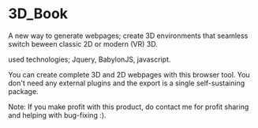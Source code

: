 # 3D_Book
A new way to generate webpages; create 3D environments that seamless switch beween classic 2D or modern (VR) 3D.

used technologies; 
Jquery, BabylonJS, javascript. 

You can create complete 3D and 2D webpages with this browser tool. You don't need any external plugins and the export is a single self-sustaining package. 

Note:
If you make profit with this product, do contact me for profit sharing and helping with bug-fixing :).
